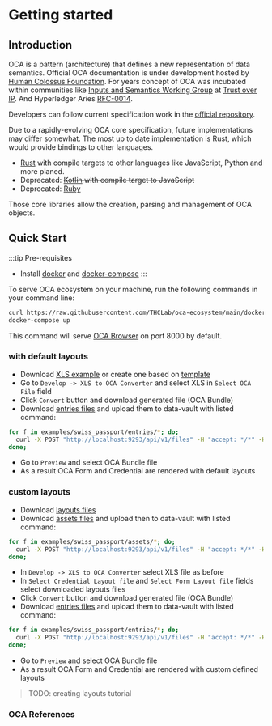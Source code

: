# Getting started

## Introduction

OCA is a pattern (architecture) that defines a new representation of data
semantics. Official OCA documentation is under development hosted by [Human
Colossus Foundation](https://humancolossus.foundation). For years concept of OCA
was incubated within communities like [Inputs and Semantics Working
Group](https://wiki.trustoverip.org/display/HOME/Inputs+and+Semantics+Working+Group)
at [Trust over
IP](https://trustoverip.org/working-groups/decentralized-semantics/). And
Hyperledger Aries
[RFC-0014](https://github.com/hyperledger/aries-rfcs/tree/main/concepts/0013-overlays).

Developers can follow current specification work in the [official
repository](https://the-human-colossus-foundation.github.io/oca-spec/).

Due to a rapidly-evolving OCA core specification, future implementations may
differ somewhat. The most up to date implementation is Rust, which would provide
bindings to other languages.

- [Rust](https://github.com/THCLab/oca-rust) with compile targets to other
  languages like JavaScript, Python and more planed.
- Deprecated: ~~[Kotlin](https://github.com/THCLab/oca-kotlin) with compile target to JavaScript~~
- Deprecated: ~~[Ruby](https://github.com/THCLab/oca-ruby)~~

Those core libraries allow the creation, parsing and management of OCA objects.

## Quick Start

:::tip Pre-requisites
 - Install [docker](https://www.docker.com/) and [docker-compose](https://docs.docker.com/compose/)
:::

To serve OCA ecosystem on your machine, run the following commands in your command line:

``` bash
curl https://raw.githubusercontent.com/THCLab/oca-ecosystem/main/docker-compose.yml > docker-compose.yml
docker-compose up
```

This command will serve [OCA Browser](http://localhost:8000) on port 8000 by default.

### with default layouts

- Download [XLS example](https://github.com/THCLab/oca-ecosystem/raw/main/examples/swiss_passport/digital_passport.xlsx) or create one based on [template](https://github.com/THCLab/oca-ecosystem/raw/main/examples/template.xlsx)
- Go to `Develop -> XLS to OCA Converter` and select XLS in `Select OCA File` field
- Click `Convert` button and download generated file (OCA Bundle)
- Download [entries files](https://github.com/THCLab/oca-ecosystem/tree/main/examples/swiss_passport/entries) and upload them to data-vault with listed command:

```bash
for f in examples/swiss_passport/entries/*; do;
  curl -X POST "http://localhost:9293/api/v1/files" -H "accept: */*" -H "Content-Type: multipart/form-data" -F "file=@$f";
done;
```

- Go to `Preview` and select OCA Bundle file
- As a result OCA Form and Credential are rendered with default layouts

### custom layouts

- Download [layouts files](https://github.com/THCLab/oca-ecosystem/tree/main/examples/swiss_passport/layouts)
- Download [assets files](https://github.com/THCLab/oca-ecosystem/tree/main/examples/swiss_passport/assets) and upload then to data-vault with listed command:

```bash
for f in examples/swiss_passport/assets/*; do;
  curl -X POST "http://localhost:9293/api/v1/files" -H "accept: */*" -H "Content-Type: multipart/form-data" -F "file=@$f";
done;
```

- In `Develop -> XLS to OCA Converter` select XLS file as before
- In `Select Credential Layout file` and `Select Form Layout file` fields select downloaded layouts files
- Click `Convert` button and download generated file (OCA Bundle)
- Download [entries files](https://github.com/THCLab/oca-ecosystem/tree/main/examples/swiss_passport/entries) and upload them to data-vault with listed command:

```bash
for f in examples/swiss_passport/entries/*; do;
  curl -X POST "http://localhost:9293/api/v1/files" -H "accept: */*" -H "Content-Type: multipart/form-data" -F "file=@$f";
done;
```

- Go to `Preview` and select OCA Bundle file
- As a result OCA Form and Credential are rendered with custom defined layouts

> TODO: creating layouts tutorial

### OCA References
